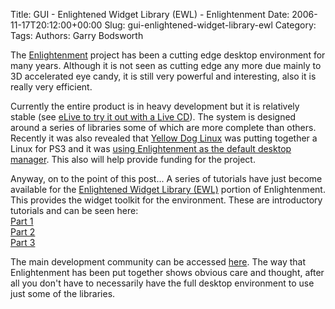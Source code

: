 Title: GUI - Enlightened Widget Library (EWL) - Enlightenment
Date: 2006-11-17T20:12:00+00:00
Slug: gui-enlightened-widget-library-ewl
Category: 
Tags: 
Authors: Garry Bodsworth

The <a href="http://www.enlightenment.org">Enlightenment</a> project has been a cutting edge desktop environment for many years.  Although it is not seen as cutting edge any more due mainly to 3D accelerated eye candy, it is still very powerful and interesting, also it is really very efficient.

Currently the entire product is in heavy development but it is relatively stable (see <a href="http://www.elivecd.org/">eLive to try it out with a Live CD</a>).  The system is designed around a series of libraries some of which are more complete than others.  Recently it was also revealed that <a href="http://www.terrasoftsolutions.com/">Yellow Dog Linux</a> was putting together a Linux for PS3 and it was <a href="http://www.terrasoftsolutions.com/news/2006/2006-10-17.shtml">using Enlightenment as the default desktop manager</a>.  This also will help provide funding for the project.

Anyway, on to the point of this post...  A series of tutorials have just become available for the <a href="http://wiki.edevelop.org/index.php/EWL">Enlightened Widget Library (EWL)</a> portion of Enlightenment.  This provides the widget toolkit for the environment.  These are introductory tutorials and can be seen here:<br /><a href="http://wiki.edevelop.org/index.php/EWL_Introduction">Part 1</a><br /><a href="http://wiki.edevelop.org/index.php/EWL_Introduction_II">Part 2</a><br /><a href="http://wiki.edevelop.org/index.php/EWL_Introduction_III">Part 3</a>

The main development community can be accessed <a href="http://www.edevelop.org/">here</a>.  The way that Enlightenment has been put together shows obvious care and thought, after all you don't have to necessarily have the full desktop environment to use just some of the libraries.
